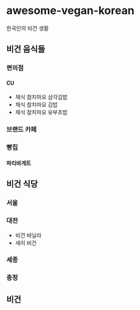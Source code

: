 # awesome-vegan-korean
한국인의 비건 생활

## 비건 음식들

### 편의점

#### CU

* 채식 참치마요 삼각김밥
* 채식 참치마요 김밥
* 채식 참치마요 유부초밥

### 브랜드 카페

### 빵집

#### 파리바게트



## 비건 식당

### 서울

### 대전

* 비건 바닐라
* 세이 비건

### 세종

### 충청

## 비건 
